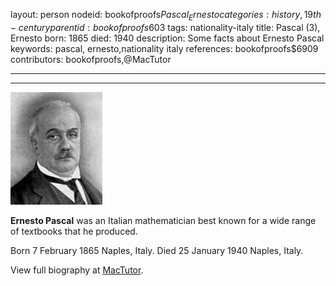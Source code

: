layout: person
nodeid: bookofproofs$Pascal_Ernesto
categories: history,19th-century
parentid: bookofproofs$603
tags: nationality-italy
title: Pascal (3), Ernesto
born: 1865
died: 1940
description: Some facts about Ernesto Pascal
keywords: pascal, ernesto,nationality italy
references: bookofproofs$6909
contributors: bookofproofs,@MacTutor

---


---

![Pascal_Ernesto.jpg](https://github.com/bookofproofs/bookofproofs.github.io/blob/main/_sources/_assets/images/portraits/Pascal_Ernesto.jpg?raw=true)

**Ernesto Pascal** was an Italian mathematician best known for a wide range of textbooks that he produced.

Born 7 February 1865 Naples, Italy. Died 25 January 1940 Naples, Italy.


View full biography at [MacTutor](https://mathshistory.st-andrews.ac.uk/Biographies/Pascal_Ernesto/).